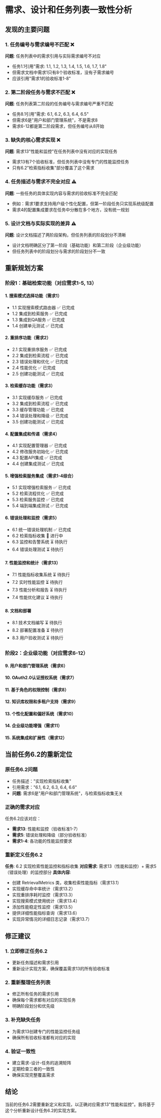 # 需求、设计和任务列表一致性分析

## 发现的主要问题

### 1. 任务编号与需求编号不匹配 ❌
**问题**: 任务列表中的需求引用与实际需求编号不对应
- 任务1.1引用"需求: 1.1, 1.2, 1.3, 1.4, 1.5, 1.6, 1.7, 1.8"
- 但需求文档中需求1只有8个验收标准，没有子需求编号
- 应该引用"需求1的验收标准1-8"

### 2. 第二阶段任务与需求不匹配 ❌
**问题**: 任务列表第二阶段的任务编号与需求编号严重不匹配
- 任务8.1引用"需求: 6.1, 6.2, 6.3, 6.4, 6.5"
- 但需求6是"用户和部门管理系统"，不是需求8
- 需求6-12都是第二阶段需求，但任务编号从8开始

### 3. 缺失的核心需求实现 ❌
**问题**: 需求13"性能和监控"在任务列表中没有对应的实现任务
- 需求13有7个验收标准，但任务列表中没有专门的性能监控任务
- 只有6.2"检索指标收集"部分覆盖了这个需求

### 4. 任务描述与需求不完全对应 ⚠️
**问题**: 一些任务的具体实现内容与需求的验收标准不完全匹配
- 例如：需求1要求支持用户级个性化配置，但第一阶段任务只实现系统级配置
- 需求4的配置集成要求在任务中分散在多个地方，没有统一规划

### 5. 设计文档与实际实现的差异 ⚠️
**问题**: 设计文档描述了两阶段架构，但任务列表的阶段划分不清晰
- 设计文档明确区分了第一阶段（基础功能）和第二阶段（企业级功能）
- 但任务列表中的阶段划分与需求的阶段划分不一致

## 重新规划方案

### 阶段1：基础检索功能（对应需求1-5, 13）
#### 1. 搜索模式选择功能（需求1）
- 1.1 实现搜索模式路由器 ✅ 已完成
- 1.2 集成到检索服务 ✅ 已完成  
- 1.3 集成到QA服务 ✅ 已完成
- 1.4 创建单元测试 ✅ 已完成

#### 2. 重排序功能（需求2）
- 2.1 实现重排序服务 ✅ 已完成
- 2.2 集成到检索流程 ✅ 已完成
- 2.3 错误处理和优化 ✅ 已完成
- 2.4 性能优化 ✅ 已完成
- 2.5 创建功能测试 ✅ 已完成

#### 3. 检索缓存功能（需求3）
- 3.1 实现缓存服务 ✅ 已完成
- 3.2 集成到检索流程 ✅ 已完成
- 3.3 缓存管理功能 ✅ 已完成
- 3.4 错误处理和降级 ✅ 已完成
- 3.5 创建功能测试 ✅ 已完成

#### 4. 配置集成和传递（需求4）
- 4.1 实现配置管理器 ✅ 已完成
- 4.2 修改服务初始化 ✅ 已完成
- 4.3 配置API集成 ✅ 已完成
- 4.4 创建集成测试 ✅ 已完成

#### 5. 增强检索服务集成（需求1-4综合）
- 5.1 实现增强检索服务 ✅ 已完成
- 5.2 检索流程优化 ✅ 已完成
- 5.3 检索服务监控 ✅ 已完成
- 5.4 端到端集成测试 ✅ 已完成

#### 6. 错误处理和监控（需求5）
- 6.1 统一错误处理机制 ✅ 已完成
- 6.2 检索指标收集 🔄 进行中
- 6.3 监控和告警系统 ⏳ 待执行
- 6.4 错误处理测试 ⏳ 待执行

#### 7. 性能监控和统计（需求13）
- 7.1 性能指标收集系统 ⏳ 待执行
- 7.2 实时性能监控 ⏳ 待执行
- 7.3 性能分析和报告 ⏳ 待执行
- 7.4 性能优化建议 ⏳ 待执行

#### 8. 文档和部署
- 8.1 技术文档编写 ⏳ 待执行
- 8.2 部署配置准备 ⏳ 待执行
- 8.3 用户验收测试 ⏳ 待执行

### 阶段2：企业级功能（对应需求6-12）
#### 9. 用户和部门管理系统（需求6）
#### 10. OAuth2.0认证授权系统（需求7）
#### 11. 基于角色的权限控制（需求8）
#### 12. 知识库权限和多租户支持（需求9）
#### 13. 个性化配置和偏好系统（需求10）
#### 14. 企业级功能增强（需求11）
#### 15. 系统集成和扩展性（需求12）

## 当前任务6.2的重新定位

### 原任务6.2问题
- 任务描述："实现检索指标收集"
- 引用需求："6.1, 6.2, 6.3, 6.4, 6.6"
- **问题**: 需求6是"用户和部门管理系统"，与检索指标收集无关

### 正确的需求对应
任务6.2应该对应：
- **需求13**: 性能和监控（验收标准1-7）
- **需求5**: 错误处理和降级（部分验收标准）
- **需求1-4**: 各功能的性能监控要求

### 重新定义任务6.2
**任务**: 6.2 实现检索性能监控和指标收集
**对应需求**: 需求13（性能和监控）+ 需求5（错误处理）的监控部分
**具体内容**:
- 创建 RetrievalMetrics 类，收集检索性能指标（需求13.1）
- 实现缓存命中率统计（需求13.2）
- 实现重排序耗时监控（需求13.3）
- 实现搜索模式使用统计（需求13.4）
- 添加性能稳定性监控（需求13.5）
- 提供详细性能指标查询（需求13.6）
- 实现异常情况的详细日志记录（需求13.7）

## 修正建议

### 1. 立即修正任务6.2
- 更新任务描述和需求引用
- 重新设计实现方案，确保覆盖需求13的所有验收标准

### 2. 重新整理任务列表
- 修正所有任务的需求引用
- 确保每个需求都有对应的实现任务
- 明确阶段划分和优先级

### 3. 补充缺失任务
- 为需求13创建专门的性能监控任务组
- 确保所有验收标准都有对应的实现

### 4. 验证一致性
- 建立需求-设计-任务的追溯矩阵
- 定期检查三者的一致性
- 确保实现完整覆盖需求

## 结论

当前的任务6.2需要重新定义和实现，以正确对应需求13"性能和监控"。我将基于这个分析重新设计任务6.2的实现方案。